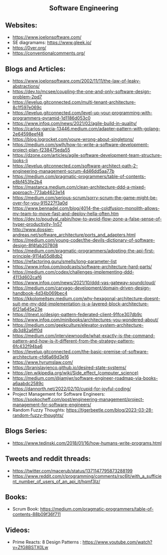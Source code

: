 <h2 align="center">Software Engineering</h2>

## Websites:

- https://www.joelonsoftware.com/
- SE diagramams: https://www.gleek.io/
- https://0ver.org/
- https://conventionalcomments.org/

## Blogs and Articles:

- https://www.joelonsoftware.com/2002/11/11/the-law-of-leaky-abstractions/
- https://dev.to/mcsee/coupling-the-one-and-only-software-design-problem-2pd7
- https://levelup.gitconnected.com/multi-tenant-architecture-8c1f597e069c
- https://levelup.gitconnected.com/level-up-your-programming-with-programmers-pyramid-1d1186d053c0
- https://www.infoq.com/news/2021/02/agile-build-in-quality/
- https://carlos-garcia-13446.medium.com/adapter-pattern-with-golang-2e64598eef48
- https://blog.logrocket.com/youre-wrong-about-singletons/
- https://medium.com/swlh/how-to-write-a-software-development-project-plan-f238475eda55
- https://dzone.com/articles/agile-software-development-team-structure-looks-li
- https://levelup.gitconnected.com/software-architect-path-2-engineering-management-scrum-4d46dd5aa77b
- https://medium.com/pragmatic-programmers/table-of-contents-e8bf453fe2b4
- https://mastanca.medium.com/clean-architecture-ddd-a-mixed-approach-773ab4623e14
- https://medium.com/serious-scrum/sorry-scrum-the-game-might-be-over-for-you-915227f3a0d
- https://www.bennadel.com/blog/4014-the-coldfusion-monolith-allows-my-team-to-move-fast-and-deploy-hella-often.htm
- https://dev.to/poudyal_rabin/how-to-avoid-flow-zone-a-false-sense-of-hyper-productivity-1n57
- http://www.dossier-andreas.net/software_architecture/ports_and_adapters.html
- https://medium.com/young-coder/the-devils-dictionary-of-software-design-8f4fab207808
- https://medium.com/pragmatic-programmers/adopting-the-api-first-principle-9114a55d8db2
- https://refactoring.guru/smells/long-parameter-list
- https://www.infoq.com/podcasts/software-architecture-hard-parts/
- https://medium.com/codex/challenges-implementing-ddd-4113d602caf6
- https://www.infoq.com/news/2021/10/ddd-vas-gateway-soundcloud/
- https://medium.com/carvago-development/domain-driven-design-handbook-4d34b069bec4
- https://kkolomeitsev.medium.com/why-hexagonal-architecture-doesnt-suit-me-my-ddd-implementation-is-a-layered-block-architecture-6f21a645e23e
- https://itnext.io/design-pattern-federated-client-91fce307db9c
- https://www.infoq.com/minibooks/architectures-you-wondered-about/
- https://medium.com/geekculture/elevator-system-architecture-db3d82a6ff0d
- https://medium.com/interviewnoodle/what-exactly-is-the-command-pattern-and-how-is-it-different-from-the-strategy-pattern-6fc432f94ba6
- https://levelup.gitconnected.com/the-basic-premise-of-software-architecture-cfd6a69d3e16
- https://www.hyrumslaw.com/
- https://branislavjenco.github.io/desired-state-systems/
- https://en.wikipedia.org/wiki/Side_effect_(computer_science)
- https://medium.com/@iamjwr/software-engineer-roadmap-via-books-a6aabdc2589c
- https://dannorth.net/2022/02/10/cupid-for-joyful-coding/
- Project Management for Software Engineers: https://sookocheff.com/post/engineering-management/project-management-for-software-engineers/
- Random Fuzzy Thoughts: https://tigerbeetle.com/blog/2023-03-28-random-fuzzy-thoughts/

## Blogs Series:

- https://www.tedinski.com/2018/01/16/how-humans-write-programs.html

## Tweets and reddit threads:

- https://twitter.com/macerub/status/1371147795873288199
- https://www.reddit.com/r/programming/comments/rsc6lt/with_a_sufficient_number_of_users_of_an_api_it/hqmf3lz/

## Books:

- Scrum Book: https://medium.com/pragmatic-programmers/table-of-contents-88b09f36f711

## Videos:

- Prime Reacts: 8 Design Patterns : https://www.youtube.com/watch?v=ZfG8BSTX0Lw

